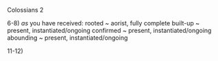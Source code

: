 Colossians 2


6-8) _as_ you have received:
	rooted	~	aorist, fully complete
	built-up	~	present, instantiated/ongoing
	confirmed	~	present, instantiated/ongoing
	abounding	~	present, instantiated/ongoing

11-12) 
